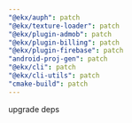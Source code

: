 ```yaml
---
"@ekx/auph": patch
"@ekx/texture-loader": patch
"@ekx/plugin-admob": patch
"@ekx/plugin-billing": patch
"@ekx/plugin-firebase": patch
"android-proj-gen": patch
"@ekx/cli": patch
"@ekx/cli-utils": patch
"cmake-build": patch
---
```


upgrade deps
